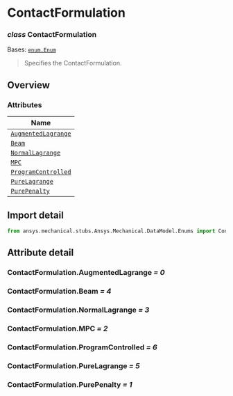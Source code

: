 # ContactFormulation

<a id="ContactFormulation"></a>

### *class* ContactFormulation

Bases: [`enum.Enum`](https://docs.python.org/3/library/enum.html#enum.Enum)

> Specifies the ContactFormulation.

> <!-- !! processed by numpydoc !! -->

<a id="overview"></a>

## Overview

### Attributes

| Name |
| ----------------------------------------------------------------------- |
| [`AugmentedLagrange`](#ContactFormulation.AugmentedLagrange) |
| [`Beam`](./../../../ACT/Automation/Mechanical/Connections/Beam.md#Beam) |
| [`NormalLagrange`](#ContactFormulation.NormalLagrange) |
| [`MPC`](#ContactFormulation.MPC) |
| [`ProgramControlled`](#ContactFormulation.ProgramControlled) |
| [`PureLagrange`](#ContactFormulation.PureLagrange) |
| [`PurePenalty`](#ContactFormulation.PurePenalty) |

<a id="import-detail"></a>

## Import detail

```python
from ansys.mechanical.stubs.Ansys.Mechanical.DataModel.Enums import ContactFormulation
```

<a id="attribute-detail"></a>

## Attribute detail

<a id="ContactFormulation.AugmentedLagrange"></a>

### ContactFormulation.AugmentedLagrange *= 0*

<a id="ContactFormulation.Beam"></a>

### ContactFormulation.Beam *= 4*

<a id="ContactFormulation.NormalLagrange"></a>

### ContactFormulation.NormalLagrange *= 3*

<a id="ContactFormulation.MPC"></a>

### ContactFormulation.MPC *= 2*

<a id="ContactFormulation.ProgramControlled"></a>

### ContactFormulation.ProgramControlled *= 6*

<a id="ContactFormulation.PureLagrange"></a>

### ContactFormulation.PureLagrange *= 5*

<a id="ContactFormulation.PurePenalty"></a>

### ContactFormulation.PurePenalty *= 1*
